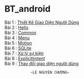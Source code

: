 # BT_android
Bài 1 : [Thiết Kế Giao Diện Người Dùng](https://github.com/chuong031120/BT-Thiet-ke-giao-dien-nguoi-dung)
</br>
Bài 2 : [Hello](https://github.com/chuong031120/Hello123)
</br>
Bài 3 : [Common](https://github.com/chuong031120/CommonGesturesActivity)
</br>
Bài 4 : [Menu](https://github.com/chuong031120/Menu-Example)
</br>
Bài 5 : [Motion](https://github.com/chuong031120/Motion-Event)
</br>
Bài 6 : [SQLite](https://github.com/chuong031120/SQLite-Demo)
</br>
Bài 7 : [Xử lý sự kiện](https://github.com/chuong031120/BT-xulysukien)
</br>
Bài 8 : [Explicitlmtent](https://github.com/chuong031120/Explicitlmtent)
</br>
Bài 9 : [Thay đổi giao diện người dùng](https://github.com/chuong031120/ThayDoiGiaoDienNguoiDung)





                ~LÊ NGUYÊN CHƯƠNG~

